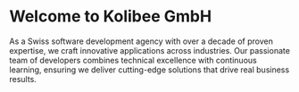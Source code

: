 # Welcome to Kolibee GmbH

As a Swiss software development agency with over a decade of proven expertise, we craft innovative applications across industries. 
Our passionate team of developers combines technical excellence with continuous learning, ensuring we deliver cutting-edge solutions that drive real business results.